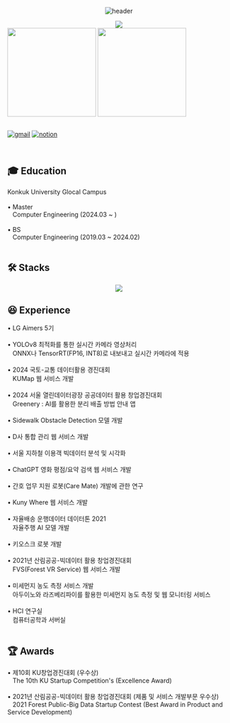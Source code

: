 <!-- 인사 -->
<div align = "center">

![header](https://capsule-render.vercel.app/api?type=rounded&color=0:43cea2,100:185a9d&fontColor=f7f5f5&text=Welcome%20to%20Taehyun's%20GitHub%20👋&animation=twinkling&fontSize=40&fontAlignY=50&fontAlign=50&height=180)

</div>

<div align = "center">
  <img src="https://hits.seeyoufarm.com/api/count/incr/badge.svg?url=https%3A%2F%2Fgithub.com%2Fthe0807&count_bg=%2379C83D&title_bg=%23555555&icon=github.svg&icon_color=%23E7E7E7&title=visit&edge_flat=false">
</div>

<!-- 상태 카드 -->
<div align = "center" style="display:flex; flex-direction:row;">
  <a>
    <img height=200 align="center" src="https://github-readme-stats-the0807s-projects.vercel.app/api?username=the0807&include_all_commits=true&count_private=true&show_icons=true&hide_border=true&rank_icon=github&custom_title=Git%20Stats&theme=transparent" />
    <img height=200 align="center" src="https://github-readme-stats-the0807s-projects.vercel.app/api/top-langs?username=the0807&layout=compact&langs_count=8&hide_border=true&card_width=320&count_private=true&theme=transparent" />
  </a>

  <!--
  [![Solved.ac Profile](http://mazassumnida.wtf/api/v2/generate_badge?boj=the0807)](https://solved.ac/the0807/)
  -->
</div>
<br>

<div align = "center" style="display:flex; flex-direction:row;">
  
[![gmail](https://skillicons.dev/icons?i=gmail)](mailto:the0807.eom@gmail.com)
[![notion](https://skillicons.dev/icons?i=notion)](http://the0807.notion.site)

</div>

<!--
<div align = "center">
  <a href="mailto:the0807.eom@gmail.com" style="text-decoration: none;">
    <img src="https://img.shields.io/badge/the0807.eom@gmail.com-d14836?logo=Gmail&logoColor=white&link=the0807.eom@gmail.com">
  </a>
</div>

<div align = "center">
  <a href="http://the0807.notion.site" style="text-decoration: none;">
    <img src="https://img.shields.io/badge/Notion-181717?logo=Notion&logoColor=white">
  </a>
</div>
-->
<br>

## 🎓 Education
<div style="display:flex; flex-direction:row;">
  Konkuk University Glocal Campus
</div>
<br>
<div style="display:flex; flex-direction:row;">
  • Master
</div>
<div style="display:flex; flex-direction:row;">
  &nbsp&nbsp Computer Engineering (2024.03 ~ )
</div>
<br>
<div style="display:flex; flex-direction:row;">
  • BS
</div>
<div style="display:flex; flex-direction:row;">
  &nbsp&nbsp Computer Engineering (2019.03 ~ 2024.02)
</div>
<br>

<!-- Stack -->
## 🛠️ Stacks

<p align="center">
  <a href="https://skillicons.dev">
    <img src="https://skillicons.dev/icons?i=python,pytorch,flask,ros,raspberrypi,arduino,firebase,mysql,vue,ubuntu,anaconda,vscode&perline=6" />
  </a>
</p>

<!--
<div align = "center" style="display:flex; flex-direction:column; align-items:flex-start;">
  <img src="https://img.shields.io/badge/Python-3776AB?logo=python&logoColor=white">&nbsp
  <img src="https://img.shields.io/badge/C/C++-3776AB?logo=C%2B%2B&logoColor=white"/>&nbsp
  <img src="https://img.shields.io/badge/PyTorch-EE4C2C?logo=PyTorch&logoColor=white">&nbsp
  <img src="https://img.shields.io/badge/Flask-000000?logo=Flask&logoColor=white">&nbsp
  <br>
  <img src="https://img.shields.io/badge/ROS-22314E?logo=ros&logoColor=white">&nbsp
  <img src="https://img.shields.io/badge/Jetson-76B900?logo=nvidia&logoColor=white">&nbsp
  <img src="https://img.shields.io/badge/Raspberry Pi-A22846?logo=Raspberry-Pi&logoColor=white">&nbsp
  <img src="https://img.shields.io/badge/Arduino-00878F?logo=Arduino&logoColor=white">&nbsp
  <br>
  <img src="https://img.shields.io/badge/ROS2-22314E?logo=ros&logoColor=white">&nbsp
  <img src="https://img.shields.io/badge/Firebase-FFCA28?logo=firebase&logoColor=white">&nbsp
  <img src="https://img.shields.io/badge/MySQL-4479A1?logo=mysql&logoColor=white">&nbsp
  <img src="https://img.shields.io/badge/Vue.js-4FC08D?logo=Vue.js&logoColor=white">&nbsp
  <br>
  <img src="https://img.shields.io/badge/Ubuntu-E95420?logo=Ubuntu&logoColor=white">&nbsp
  <img src="https://img.shields.io/badge/Anaconda-44A833?logo=anaconda&logoColor=white">&nbsp
  <img src="https://img.shields.io/badge/VSCode-007ACC?logo=visual-studio-code&logoColor=white">&nbsp
  <img src="https://img.shields.io/badge/Jupyter-F37626?logo=Jupyter&logoColor=white">&nbsp
</div>
<br>
-->

## 😆 Experience
<div style="display:flex; flex-direction:row;">
  • LG Aimers 5기
</div>
<br>

<div style="display:flex; flex-direction:row;">
  • YOLOv8 최적화를 통한 실시간 카메라 영상처리
</div>
<div style="display:flex; flex-direction:row;">
  &nbsp&nbsp ONNX나 TensorRT(FP16, INT8)로 내보내고 실시간 카메라에 적용
</div>
<br>

<div style="display:flex; flex-direction:row;">
  • 2024 국토-교통 데이터활용 경진대회
</div>
<div style="display:flex; flex-direction:row;">
  &nbsp&nbsp KUMap 웹 서비스 개발
</div>
<br>

<div style="display:flex; flex-direction:row;">
  • 2024 서울 열린데이터광장 공공데이터 활용 창업경진대회
</div>
<div style="display:flex; flex-direction:row;">
  &nbsp&nbsp Greenery : AI를 활용한 분리 배출 방법 안내 앱
</div>
<br>

<div style="display:flex; flex-direction:row;">
  • Sidewalk Obstacle Detection 모델 개발
</div>
<br>

<div style="display:flex; flex-direction:row;">
  • D사 통합 관리 웹 서비스 개발
</div>
<br>

<div style="display:flex; flex-direction:row;">
  • 서울 지하철 이용객 빅데이터 분석 및 시각화
</div>
<br>

<div style="display:flex; flex-direction:row;">
  • ChatGPT 영화 평점/요약 검색 웹 서비스 개발
</div>
<br>

<div style="display:flex; flex-direction:row;">
  • 간호 업무 지원 로봇(Care Mate) 개발에 관한 연구
</div>
<br>

<div style="display:flex; flex-direction:row;">
  • Kuny Where 웹 서비스 개발
</div>
<br>

<div style="display:flex; flex-direction:row;">
  • 자율배송 운행데이터 데이터톤 2021
</div>
<div style="display:flex; flex-direction:row;">
  &nbsp&nbsp 자율주행 AI 모델 개발
</div>
<br>

<div style="display:flex; flex-direction:row;">
  • 키오스크 로봇 개발
</div>
<br>

<div style="display:flex; flex-direction:row;">
  • 2021년 산림공공-빅데이터 활용 창업경진대회
</div>
<div style="display:flex; flex-direction:row;">
  &nbsp&nbsp FVS(Forest VR Service) 웹 서비스 개발
</div>
<br>

<div style="display:flex; flex-direction:row;">
  • 미세먼지 농도 측정 서비스 개발
</div>
<div style="display:flex; flex-direction:row;">
  &nbsp&nbsp 아두이노와 라즈베리파이를 활용한 미세먼지 농도 측정 및 웹 모니터링 서비스
</div>
<br>

<div style="display:flex; flex-direction:row;">
  • HCI 연구실
</div>
<div style="display:flex; flex-direction:row;">
  &nbsp&nbsp 컴퓨터공학과 서버실
</div>
<br>

## 🏆 Awards
<div style="display:flex; flex-direction:row;">
  • 제10회 KU창업경진대회 (우수상)
</div>
<div style="display:flex; flex-direction:row;">
  &nbsp&nbsp The 10th KU Startup Competition's (Excellence Award)
</div>
<br>

<div style="display:flex; flex-direction:row;">
  • 2021년 산림공공-빅데이터 활용 창업경진대회 (제품 및 서비스 개발부문 우수상)
</div>
<div style="display:flex; flex-direction:row;">
  &nbsp&nbsp 2021 Forest Public-Big Data Startup Contest (Best Award in Product and Service Development)
</div>
<br>



<!--
**the0807/the0807** is a ✨ _special_ ✨ repository because its `README.md` (this file) appears on your GitHub profile.

Here are some ideas to get you started:

- 🔭 I’m currently working on ...
- 🌱 I’m currently learning ...
- 👯 I’m looking to collaborate on ...
- 🤔 I’m looking for help with ...
- 💬 Ask me about ...
- 📫 How to reach me: ...
- 😄 Pronouns: ...
- ⚡ Fun fact: ...
-->
